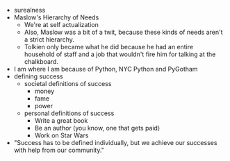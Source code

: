 * surealness
* Maslow's Hierarchy of Needs
   * We're at self actualization
   * Also, Maslow was a bit of a twit, because these kinds of needs aren't a strict hierarchy.
   * Tolkien only became what he did because he had an entire household of staff and a job that
     wouldn't fire him for talking at the chalkboard.
* I am where I am because of Python, NYC Python and PyGotham
* defining success
    * societal definitions of success
        * money
        * fame
        * power
    * personal definitions of success
        * Write a great book
        * Be an author (you know, one that gets paid)
        * Work on Star Wars
* "Success has to be defined individually, but we achieve our successes with help from our community."
